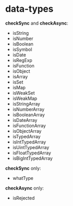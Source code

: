 # data-types

**checkSync** and **checkAsync**:
- isString
- isNumber
- isBoolean
- isSymbol
- isDate
- isRegExp
- isFunction
- isObject
- isArray
- isSet
- isMap
- isWeakSet
- isWeakMap
- isStringArray
- isNumberArray
- isBooleanArray
- isDateArray
- isFunctionArray
- isObjectArray
- isTypedArray
- isIntTypedArray
- isUintTypedArray
- isFloatTypedArray
- isBigIntTypedArray

**checkSync** only:
- whatType

**checkAsync** only:
- isRejected
